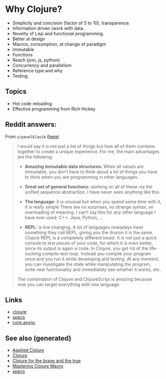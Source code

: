 # Why Clojure?

-   Simplicity and concision (factor of 5 to 10), transparence.
-   Information driven (work with data.
-   Novelty of Lisp and functional programming.
-   Better at design
-   Macros, consumption, at change of paradigm
-   Immutable
-   Functions
-   Reach (jvm, js, python)
-   Concurrency and parallelism
-   Reference type and why
-   Testing


## Topics

-   Hot code reloading
-   Effective programming from Rich Hickey


## Reddit answers:

From `u/pavelklavik` ([here](https://www.reddit.com/r/Clojure/comments/gdm9ry/new_clojurians_ask_anything/))

> I would say it is not just a list of things but how all of them combine together to create a unique experience. For me, the main advantages are the following:
> 
> -   **Amazing immutable data structures:** When all values are immutable, you don&rsquo;t have to think about a lot of things you have to think when you are programming in other languages.
> 
> -   **Great set of general functions:** working on all of these via the unified sequence abstraction. I have never seen anything like this.
> 
> -   **The language:** it is unusual but when you spend some time with it, it is really simple There are no surprises, no strange syntax, on overloading of meaning. I can&rsquo;t say this for any other language I have ever used: C++, Java, Python, &#x2026;
> 
> -   **REPL:** is live changing. A lot of languages nowadays have something they call REPL, giving you the illusion it is the same. Clojure REPL is a completely different beast. It is not just a quick console to test pieces of your code, for which it is even better, since its output is again a code. In Clojure, you get rid of the life-sucking compile-test loop. Instead you compile your program once and you run it while developing and testing. At any moment, you can investigate the state while manipulating the program, write new functionality and immediately see whether it works, etc.
> 
> The combination of Clojure and ClojureScript is amazing because now you can target everything with one language.


## Links

-   [clojure](../decks/clojure.md)
-   [specs](20200430235013-specs.md)
-   [core.async](20200430160432-clojure_for_the_brave_and_the_true.md)


## See also (generated)

-   [Applied Clojure](20200430155637-applied_clojure.md)
-   [Clojure](../decks/clojure.md)
-   [Clojure for the brave and the true](20200430160432-clojure_for_the_brave_and_the_true.md)
-   [Mastering Clojure Macro](20200430155438-mastering_clojure_macro.md)
-   [specs](20200430235013-specs.md)
